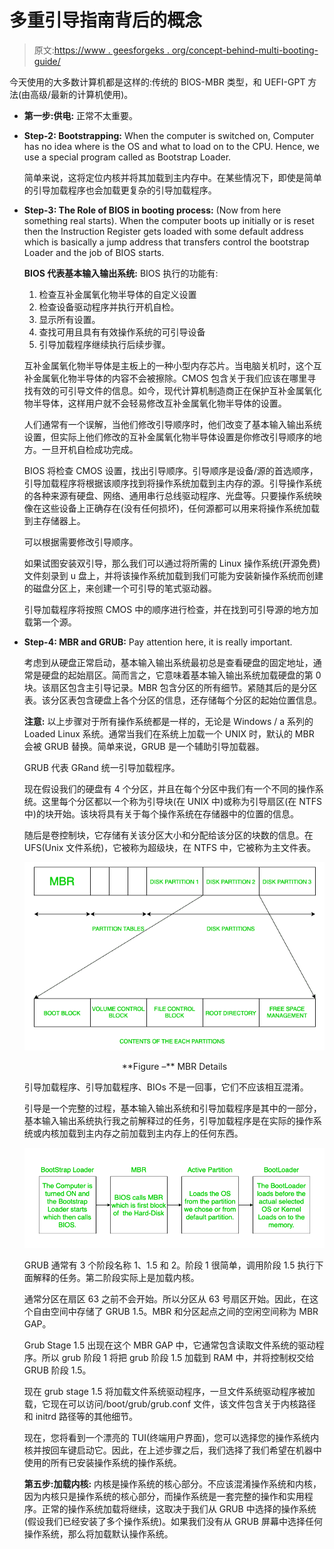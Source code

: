 # 多重引导指南背后的概念

> 原文:[https://www . geesforgeks . org/concept-behind-multi-booting-guide/](https://www.geeksforgeeks.org/concept-behind-multiple-booting-guide/)

今天使用的大多数计算机都是这样的:传统的 BIOS-MBR 类型，和 UEFI-GPT 方法(由高级/最新的计算机使用)。

*   **第一步:供电:**
    正常不太重要。
*   **Step-2: Bootstrapping:**
    When the computer is switched on, Computer has no idea where is the OS and what to load on to the CPU. Hence, we use a special program called as Bootstrap Loader.

    简单来说，这将定位内核并将其加载到主内存中。在某些情况下，即使是简单的引导加载程序也会加载更复杂的引导加载程序。

*   **Step-3: The Role of BIOS in booting process:**
    (Now from here something real starts). When the computer boots up initially or is reset then the Instruction Register gets loaded with some default address which is basically a jump address that transfers control the bootstrap Loader and the job of BIOS starts.

    **BIOS 代表基本输入输出系统:**
    BIOS 执行的功能有:

    1.  检查互补金属氧化物半导体的自定义设置
    2.  检查设备驱动程序并执行开机自检。
    3.  显示所有设置。
    4.  查找可用且具有有效操作系统的可引导设备
    5.  引导加载程序继续执行后续步骤。

    互补金属氧化物半导体是主板上的一种小型内存芯片。当电脑关机时，这个互补金属氧化物半导体的内容不会被擦除。CMOS 包含关于我们应该在哪里寻找有效的可引导文件的信息。如今，现代计算机制造商正在保护互补金属氧化物半导体，这样用户就不会轻易修改互补金属氧化物半导体的设置。

    人们通常有一个误解，当他们修改引导顺序时，他们改变了基本输入输出系统设置，但实际上他们修改的互补金属氧化物半导体设置是你修改引导顺序的地方。一旦开机自检成功完成。

    BIOS 将检查 CMOS 设置，找出引导顺序。引导顺序是设备/源的首选顺序，引导加载程序将根据该顺序找到将操作系统加载到主内存的源。引导操作系统的各种来源有硬盘、网络、通用串行总线驱动程序、光盘等。只要操作系统映像在这些设备上正确存在(没有任何损坏)，任何源都可以用来将操作系统加载到主存储器上。

    可以根据需要修改引导顺序。

    如果试图安装双引导，那么我们可以通过将所需的 Linux 操作系统(开源免费)文件刻录到 u 盘上，并将该操作系统加载到我们可能为安装新操作系统而创建的磁盘分区上，来创建一个可引导的笔式驱动器。

    引导加载程序将按照 CMOS 中的顺序进行检查，并在找到可引导源的地方加载第一个源。

*   **Step-4: MBR and GRUB:**
    Pay attention here, it is really important.

    考虑到从硬盘正常启动，基本输入输出系统最初总是查看硬盘的固定地址，通常是硬盘的起始扇区。简而言之，它意味着基本输入输出系统加载硬盘的第 0 块。该扇区包含主引导记录。MBR 包含分区的所有细节。紧随其后的是分区表。该分区表包含硬盘上各个分区的信息，还存储每个分区的起始位置信息。

    **注意:**
    以上步骤对于所有操作系统都是一样的，无论是 Windows / a 系列的 Loaded Linux 系统。通常当我们在系统上加载一个 UNIX 时，默认的 MBR 会被 GRUB 替换。简单来说，GRUB 是一个辅助引导加载器。

    GRUB 代表 GRand 统一引导加载程序。

    现在假设我们的硬盘有 4 个分区，并且在每个分区中我们有一个不同的操作系统。这里每个分区都以一个称为引导块(在 UNIX 中)或称为引导扇区(在 NTFS 中)的块开始。该块将具有关于每个操作系统在存储器中的位置的信息。

    随后是卷控制块，它存储有关该分区大小和分配给该分区的块数的信息。在 UFS(Unix 文件系统)，它被称为超级块，在 NTFS 中，它被称为主文件表。

    ![](img/8961ec8bdf9f881890173c0dfed33ff8.png)

    <center>**Figure –** MBR Details</center>

    引导加载程序、引导加载程序、BIOs 不是一回事，它们不应该相互混淆。

    引导是一个完整的过程，基本输入输出系统和引导加载程序是其中的一部分，基本输入输出系统执行我之前解释过的任务，引导加载程序是在实际的操作系统或内核加载到主内存之前加载到主内存上的任何东西。

    ![](img/13a9a3c58684a3d9b3a1bfef61b69e96.png)

    GRUB 通常有 3 个阶段名称 1、1.5 和 2。阶段 1 很简单，调用阶段 1.5 执行下面解释的任务。第二阶段实际上是加载内核。

    通常分区在扇区 63 之前不会开始。所以分区从 63 号扇区开始。因此，在这个自由空间中存储了 GRUB 1.5。MBR 和分区起点之间的空闲空间称为 MBR GAP。

    Grub Stage 1.5 出现在这个 MBR GAP 中，它通常包含读取文件系统的驱动程序。所以 grub 阶段 1 将把 grub 阶段 1.5 加载到 RAM 中，并将控制权交给 GRUB 阶段 1.5。

    现在 grub stage 1.5 将加载文件系统驱动程序，一旦文件系统驱动程序被加载，它现在可以访问/boot/grub/grub.conf 文件，该文件包含关于内核路径和 initrd 路径等的其他细节。

    现在，您将看到一个漂亮的 TUI(终端用户界面)，您可以选择您的操作系统内核并按回车键启动它。因此，在上述步骤之后，我们选择了我们希望在机器中使用的所有已安装操作系统的操作系统。

    **第五步:加载内核:**
    内核是操作系统的核心部分。不应该混淆操作系统和内核，因为内核只是操作系统的核心部分，而操作系统是一套完整的操作和实用程序。正常的操作系统加载将继续，这取决于我们从 GRUB 中选择的操作系统(假设我们已经安装了多个操作系统)。如果我们没有从 GRUB 屏幕中选择任何操作系统，那么将加载默认操作系统。